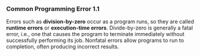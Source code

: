 ### Common Programming Error 1.1 ###
Errors such as **division-by-zero** occur as a program runs, so they are called **runtime errors** or **execution-time errors**. Divide-by-zero is generally a fatal error, i.e., one that causes the program to terminate immediately without successfully performing its job. Nonfatal errors allow programs to run to completion, often producing incorrect results. 
